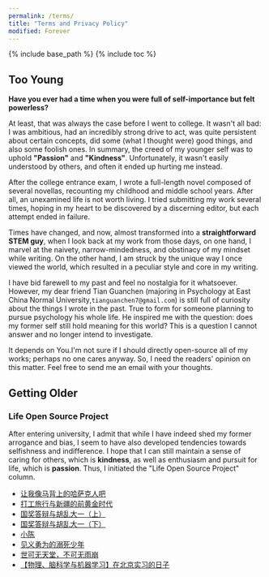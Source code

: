 ```yaml
---
permalink: /terms/
title: "Terms and Privacy Policy"
modified: Forever
---
```


{% include base_path %}
{% include toc %}
## Too Young
**Have you ever had a time when you were full of self-importance but felt powerless?**

At least, that was always the case before I went to college. It wasn't all bad: I was ambitious, had an incredibly strong drive to act, was quite persistent about certain concepts, did some (what I thought were) good things, and also some foolish ones. In summary, the creed of my younger self was to uphold **"Passion"** and **"Kindness"**. Unfortunately, it wasn't easily understood by others, and often it ended up hurting me instead.

After the college entrance exam, I wrote a full-length novel composed of several novellas, recounting my childhood and middle school years. After all, an unexamined life is not worth living. I tried submitting my work several times, hoping in my heart to be discovered by a discerning editor, but each attempt ended in failure.

Times have changed, and now, almost transformed into a **straightforward STEM guy**, when I look back at my work from those days, on one hand, I marvel at the naivety, narrow-mindedness, and obstinacy of my mindset while writing. On the other hand, I am struck by the unique way I once viewed the world, which resulted in a peculiar style and core in my writing.

I have bid farewell to my past and feel no nostalgia for it whatsoever. However, my dear friend Tian Guanchen (majoring in Psychology at East China Normal University,`tianguanchen7@gmail.com`) is still full of curiosity about the things I wrote in the past. True to form for someone planning to pursue psychology his whole life. He inspired me with the question: does my former self still hold meaning for this world? This is a question I cannot answer and no longer intend to investigate.

It depends on You.I'm not sure if I should directly open-source all of my works; perhaps no one cares anyway. So, I need the readers' opinion on this matter. Feel free to send me an email with your thoughts.

## Getting Older
### Life Open Source Project
After entering university, I admit that while I have indeed shed my former arrogance and bias, I seem to have also developed tendencies towards selfishness and indifference. I hope that I can still maintain a sense of caring for others, which is **kindness**, as well as enthusiasm and pursuit for life, which is **passion**. Thus, I initiated the "Life Open Source Project" column.
* [让我像马背上的哈萨克人吧](https://mp.weixin.qq.com/s/KYAcPZfrpBEx00qx6aIwOg)
* [打工旅行与新疆的前黄金时代](https://mp.weixin.qq.com/s/LOOVxA394kBToyWuJm5azg)
* [国奖答辩与胡乱大一（上）](https://mp.weixin.qq.com/s/d3tPDuBlLWGlEckp1cHWDA)
* [国奖答辩与胡乱大一（下）](https://mp.weixin.qq.com/s/p905JKtN1HfzGhfvdV1tpg)
* [小陈](https://mp.weixin.qq.com/s/EqxZvsBH64qGLVfXg9tU6g)
* [见义勇为的溺死少年](https://mp.weixin.qq.com/s/S-DoZjSrosnQMITAYMhfpA)
* [世可无天堂，不可无雨崩](https://mp.weixin.qq.com/s/muG2RXNAAzzxVVdsvrm1xQ)
* [【物理、脑科学与机器学习】在北京实习的日子](https://mp.weixin.qq.com/s/QUv1CdXOaC6lLkGnEk2jcw)
  
